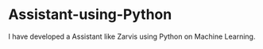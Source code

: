 # Assistant-using-Python
I have developed a Assistant like Zarvis using Python on Machine Learning.
